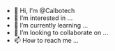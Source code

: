 - 👋 Hi, I’m @Calbotech
- 👀 I’m interested in ...
- 🌱 I’m currently learning ...
- 💞️ I’m looking to collaborate on ...
- 📫 How to reach me ...

<!---
Calbotech/Calbotech is a ✨ special ✨ repository because its `README.md` (this file) appears on your GitHub profile.
You can click the Preview link to take a look at your changes.
--->
